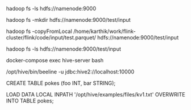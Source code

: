 hadoop fs  -ls hdfs://namenode:9000

hadoop fs  -mkdir hdfs://namenode:9000/test/input

hadoop fs  -copyFromLocal /home/karthik/work/flink-cluster/flink/code/input/test.parquet/ hdfs://namenode:9000/test/input

hadoop fs  -ls hdfs://namenode:9000/test/input

docker-compose exec hive-server bash

/opt/hive/bin/beeline -u jdbc:hive2://localhost:10000

CREATE TABLE pokes (foo INT, bar STRING);

LOAD DATA LOCAL INPATH '/opt/hive/examples/files/kv1.txt' OVERWRITE INTO TABLE pokes;